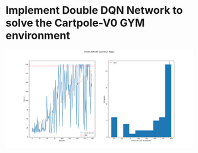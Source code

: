 # Implement Double DQN Network to solve the Cartpole-V0 GYM environment

![alt text](./reward_chart.png)